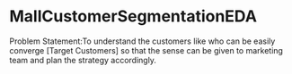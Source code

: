 # MallCustomerSegmentationEDA
Problem Statement:To understand the customers like who can be easily converge [Target Customers] so that the sense can be given to marketing team and plan the strategy accordingly.
